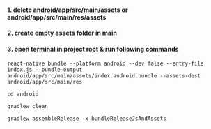 ####  1. delete android/app/src/main/assets or android/app/src/main/res/assets 
####  2. create empty assets folder in main
####  3. open terminal in project root & run following commands
```
react-native bundle --platform android --dev false --entry-file index.js --bundle-output android/app/src/main/assets/index.android.bundle --assets-dest android/app/src/main/res
```

```
cd android
```


```
gradlew clean
```


```
gradlew assembleRelease -x bundleReleaseJsAndAssets
```

